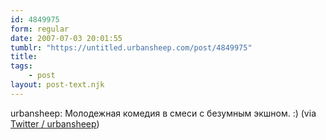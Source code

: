 ```yaml
---
id: 4849975
form: regular
date: 2007-07-03 20:01:55
tumblr: "https://untitled.urbansheep.com/post/4849975"
title:
tags:
    - post
layout: post-text.njk
---
```


<p>urbansheep: Молодежная комедия в смеси с безумным экшном. :) (via <a href="http://twitter.com/urbansheep/statuses/132652872">Twitter / urbansheep</a>)</p>

